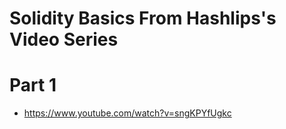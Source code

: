# Solidity Basics From Hashlips's Video Series

# Part 1

- https://www.youtube.com/watch?v=sngKPYfUgkc
